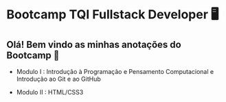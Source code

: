 # Bootcamp TQI Fullstack Developer :desktop_computer:

## Olá! Bem vindo as minhas anotações do Bootcamp :clap:

- Modulo I : Introdução à Programação e Pensamento Computacional e Introdução
  ao Git e ao GitHub

- ​Modulo II : HTML/CSS3

  ​


